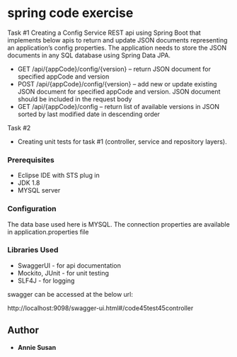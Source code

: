# spring code exercise

Task #1
Creating a Config Service REST api using Spring Boot that implements below apis to return and update JSON documents representing an application’s config properties. 
The application needs to store the JSON documents in any SQL database using Spring Data JPA.

* GET /api/{appCode}/config/{version} – return JSON document for specified appCode and version
* POST /api/{appCode}/config/{version} – add new or update existing JSON document for specified appCode and version. JSON document should be included in the request body
* GET /api/{appCode}/config – return list of available versions in JSON sorted by last modified date in descending order

Task #2
* Creating unit tests for task #1 (controller, service and repository layers).

### Prerequisites

* Eclipse IDE with STS plug in
* JDK 1.8
* MYSQL server

### Configuration

The data base used here is MYSQL. The connection properties are available in application.properties file

### Libraries Used

* SwaggerUI - for api documentation
* Mockito, JUnit - for unit testing
* SLF4J - for logging

swagger can be accessed at the below url:

http://localhost:9098/swagger-ui.html#/code45test45controller


## Author

* **Annie Susan**

